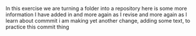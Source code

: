 In this exercise we are turning a folder into a repository
here is some more information I have added in 
and more again as I revise 
and more again as I learn about commmit
i am making yet another change, adding some text, to practice this commit thing 
